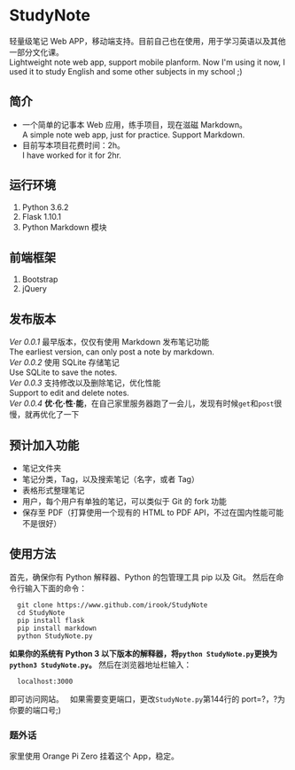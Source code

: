 # StudyNote
轻量级笔记 Web APP，移动端支持。目前自己也在使用，用于学习英语以及其他一部分文化课。  
Lightweight note web app, support mobile planform. Now I'm using it now, I used it to study English and some other subjects in my school ;)

## 简介
* 一个简单的记事本 Web 应用，练手项目，现在滋磁 Markdown。  
A simple note web app, just for practice. Support Markdown.  
* 目前写本项目花费时间：2h。  
I have worked for it for 2hr.  

## 运行环境
1. Python 3.6.2
2. Flask 1.10.1
3. Python Markdown 模块

## 前端框架
1. Bootstrap
2. jQuery

## 发布版本
*Ver 0.0.1* 最早版本，仅仅有使用 Markdown 发布笔记功能  
The earliest version, can only post a note by markdown.  
*Ver 0.0.2* 使用 SQLite 存储笔记  
Use SQLite to save the notes.  
*Ver 0.0.3* 支持修改以及删除笔记，优化性能  
Support to edit and delete notes.  
*Ver 0.0.4* **优·化·性·能**，在自己家里服务器跑了一会儿，发现有时候`get`和`post`很慢，就再优化了一下

## 预计加入功能
- 笔记文件夹
- 笔记分类，Tag，以及搜索笔记（名字，或者 Tag）
- 表格形式整理笔记
- 用户，每个用户有单独的笔记，可以类似于 Git 的 fork 功能
- 保存至 PDF（打算使用一个现有的 HTML to PDF API，不过在国内性能可能不是很好）

## 使用方法
首先，确保你有 Python 解释器、Python 的包管理工具 pip 以及 Git。
然后在命令行输入下面的命令：
```
  git clone https://www.github.com/irook/StudyNote
  cd StudyNote
  pip install flask
  pip install markdown
  python StudyNote.py
```
**如果你的系统有 Python 3 以下版本的解释器，将`python StudyNote.py`更换为`python3 StudyNote.py`。**
然后在浏览器地址栏输入：
```
  localhost:3000
```
即可访问网站。  
如果需要变更端口，更改`StudyNote.py`第144行的 port=?，?为你要的端口号;)

### 题外话
家里使用 Orange Pi Zero 挂着这个 App，稳定。
